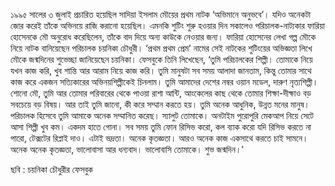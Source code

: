 ১৯৯৫ সালের ৩ জুলাই প্রচারিত হয়েছিল সাদিয়া ইসলাম মৌয়ের প্রথম নাটক ‘অভিমানে অনুভবে’। যদিও অনেকটা জোর করেই তাঁকে অভিনয়ে রাজি করানো হয়েছিল। এমনকি শুটিং শুরু হওয়ার দিন সকালেও পরিচালক-নাট্যকার ফারিয়া হোসেনকে মৌ অনুরোধ করেছিলেন, তাঁকে বাদ দিয়ে অন্য কাউকে নেওয়ার জন্য। ফারিয়া হোসেনের লেখা গল্প মৌকে নিয়ে নাটক বানিয়েছেন পরিচালক চয়নিকা চৌধুরী। ‘প্রথম প্রথম প্রেম’ নামের সেই নাটকের শুটিংয়ের অভিজ্ঞতা লিখে মৌকে জন্মদিনের শুভেচ্ছা জানিয়েছেন চয়নিকা। ফেসবুকে তিনি লিখেছেন, ‘তুমি পরিচালকের শিল্পী। তোমাকে নিয়ে যখন কাজ করি, খুব শান্তি আর আরাম নিয়ে কাজ করি। তুমি মানুষটা সব সময় আলাদা জানতাম, কিন্তু তোমার সাথে কাজ করে একজন সত্যিকারের অভিনয়শিল্পীকেই চিনলাম। তুমি আমাদের দেশের নম্বর ওয়ান মডেল, দারুণ নৃত্যশিল্পী। শোনো মৌ, তুমি আর তোমার পরিবারের থেকে পাওয়া রাশা আন্টি, আংকেলের কাছ থেকে তোমার শিক্ষা-দীক্ষাও বড় সবচেয়ে বড় বিষয়। আর তাই তুমি জানো, কী করে সম্মান করতে হয়। তুমি অনেক আধুনিক, উন্নত মনের মানুষ। পরিচালক হিসেবে তুমি আমাকে অনেক সম্মানিত করেছ। স্যালুট তোমাকে। অনটাইম পুরোপুরি মেকআপ নিয়ে সেটে আসা শিল্পী খুব কম। একদম হাতে গোনা। সব সময় তুমি ফোন রিসিভ করো, কল ব্যাক করো যদি রিসিভ করতে না পারো, টেক্সটের রিপ্লাই দাও। এটাই ভদ্রতা। অনেক কৃতজ্ঞতা। আরও অনেক কাজ একসাথে করতে চাই সামনে। অনেক অনেক কৃতজ্ঞতা, ভালোবাসা আর ধন্যবাদ। ভালোবাসি তোমাকে। শুভ জন্মদিন।’

ছবি : চয়নিকা চৌধুরীর ফেসবুক
